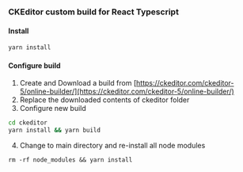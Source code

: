 ### CKEditor custom build for React Typescript

#### Install 

```bash
yarn install
```

#### Configure build

1. Create and Download a build from 
[https://ckeditor.com/ckeditor-5/online-builder/](https://ckeditor.com/ckeditor-5/online-builder/)
2. Replace the downloaded contents of ckeditor folder
3. Configure new build

```bash
cd ckeditor
yarn install && yarn build
```
4. Change to main directory and re-install all node modules
```
rm -rf node_modules && yarn install
```